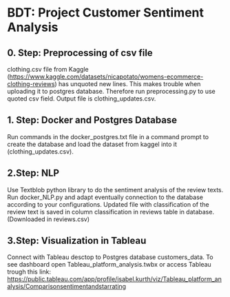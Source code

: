 # BDT: Project Customer Sentiment Analysis

## 0. Step: Preprocessing of csv file
clothing.csv file from Kaggle (https://www.kaggle.com/datasets/nicapotato/womens-ecommerce-clothing-reviews) has unquoted new lines. This makes trouble when uploading it to postgres database. Therefore run preprocessing.py to use quoted csv field. Output file is clothing_updates.csv. 

## 1. Step: Docker and Postgres Database
Run commands in the docker_postgres.txt file in a command prompt to create the database and load the dataset from kaggel into it (clothing_updates.csv). 

## 2.Step: NLP 
Use Textblob python library to do the sentiment analysis of the review texts. Run docker_NLP.py and adapt eventually connection to the database according to your configurations. 
Updated file with classification of the review text is saved in column classification in reviews table in database. 
(Downloaded in reviews.csv) 

## 3.Step: Visualization in Tableau 
Connect with Tableau desctop to Postgres database customers_data. 
To see dashboard open Tableau_platform_analysis.twbx or access Tableau trough this link: https://public.tableau.com/app/profile/isabel.kurth/viz/Tableau_platform_analysis/Comparisonsentimentandstarrating


